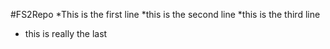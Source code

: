 #FS2Repo
*This is the first line
*this is the second line
*this is the third line
* this is really the last
